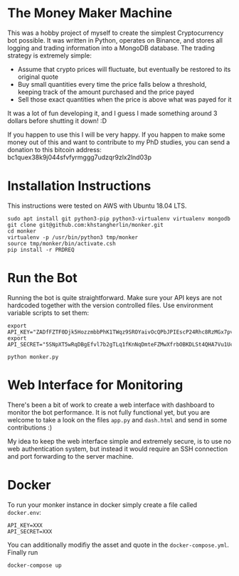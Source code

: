 # The Money Maker Machine

This was a hobby project of myself to create the simplest Cryptocurrency bot
possible. It was written in Python, operates on Binance, and stores all logging
and trading information into a MongoDB database. The trading strategy is
extremely simple:

 - Assume that crypto prices will fluctuate, but eventually be restored to its
   original quote
 - Buy small quantities every time the price falls below a threshold, keeping
   track of the amount purchased and the price payed
 - Sell those exact quantities when the price is above what was payed for it

It was a lot of fun developing it, and I guess I made something around 3
dollars before shutting it down! :D

If you happen to use this I will be very happy. If you happen to make some
money out of this and want to contribute to my PhD studies, you can send
a donation to this bitcoin address: bc1quex38k9j044sfvfyrmggg7udzqr9zlx2lnd03p

# Installation Instructions

This instructions were tested on AWS with Ubuntu 18.04 LTS.

```
sudo apt install git python3-pip python3-virtualenv virtualenv mongodb
git clone git@github.com:khstangherlin/monker.git
cd monker
virtualenv -p /usr/bin/python3 tmp/monker
source tmp/monker/bin/activate.csh
pip install -r PRDREQ
```

# Run the Bot

Running the bot is quite straightforward. Make sure your API keys are not 
hardcoded together with the version controlled files. Use environment
variable scripts to set them:

```
export API_KEY="ZADfFZTF0Djk5HozzmbbPhK1TWqz9SROYaivOcQPbJPIEscP24Rhc8RzMGx7pvdz"
export API_SECRET="5SNpXT5wRqDBgEfvl7b2gTLq1fKnNqDmteFZMwXfrbOBKDLSt4QHA7Vu1UcIejYx"

python monker.py
```

# Web Interface for Monitoring

There's been a bit of work to create a web interface with dashboard to monitor the
bot performance. It is not fully functional yet, but you are welcome to take a look
on the files `app.py` and `dash.html` and send in some contributions :)

My idea to keep the web interface simple and extremely secure, is to use no web
authentication system, but instead it would require an SSH connection and port forwarding
to the server machine.

# Docker

To run your monker instance in docker simply create a file called `docker.env`:
```
API_KEY=XXX
API_SECRET=XXX
```
You can additionally modifiy the asset and quote in the `docker-compose.yml`. Finally run
```
docker-compose up
```
